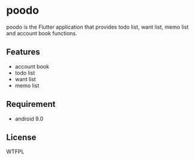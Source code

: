 # poodo

poodo is the Flutter application that provides todo list, want list, memo list and account book functions.

## Features

- account book
- todo list
- want list
- memo list  

## Requirement
- android  9.0

## License  
WTFPL
